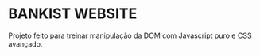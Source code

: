 # BANKIST WEBSITE

Projeto feito para treinar manipulação da DOM com Javascript puro e CSS avançado.